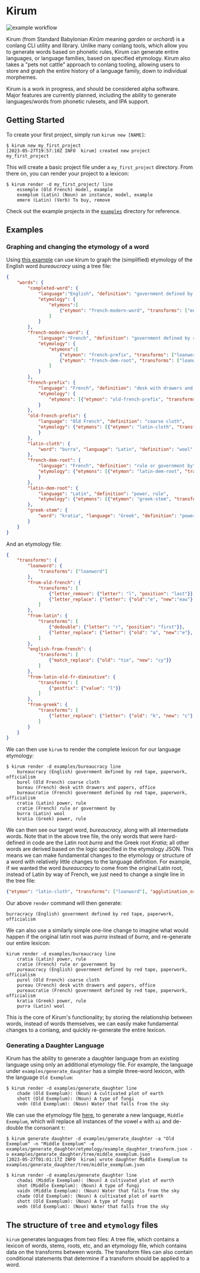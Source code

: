 # Kirum

![example workflow](https://github.com/fearful-symmetry/kirum/actions/workflows/rust.yml/badge.svg)

Kirum (from Standard Babylonian _Kirûm_ meaning _garden_ or _orchard_) is a conlang CLI utility and library.
Unlike many conlang tools, which allow you to generate words based on phonetic rules, Kirum can generate entire languages, or language families, based on specified etymology. Kirum also takes a "pets not cattle" approach to conlang tooling, allowing users to store and graph the entire history of a language family, down to individual morphemes.

Kirum is a work in progress, and should be considered alpha software. Major features are currently planned, including the ability to generate languages/words from phonetic rulesets, and IPA support.

## Getting Started

To create your first project, simply run `kirum new [NAME]`:
```
$ kirum new my_first_project
[2023-05-27T19:57:10Z INFO  kirum] created new project my_first_project
```

This will create a basic project file under a `my_first_project` directory. From there on, you can render your project to a lexicon:

```
$ kirum render -d my_first_project/ line
    essemple (Old French) model, example
    exemplum (Latin) (Noun) an instance, model, example
    emere (Latin) (Verb) To buy, remove
```

Check out the example projects in the [`examples`](examples) directory for reference.


## Examples

### Graphing and changing the etymology of a word

Using [this example](examples/bureaucracy) can use kirum to graph the (simplified) etymology of the English word _bureaucracy_ using a tree file:

```json
{
    "words": {
        "completed-word": {
            "language":"English", "definition": "government defined by red tape, paperwork, officialism",
            "etymology": {
                "etymons":[
                    {"etymon": "french-modern-word", "transforms": ["english-from-french"]}
                ]
            }
        },
        "french-modern-word": {
            "language":"French", "definition": "government defined by red tape, paperwork, officialism",
            "etymology": {
                "etymons":[
                    {"etymon": "french-prefix", "transforms": ["loanword"], "agglutination_order": 0},
                    {"etymon": "french-dem-root", "transforms": ["loanword"],"agglutination_order": 1}
                ]
            }
        },
        "french-prefix": {
            "language": "French", "definition": "desk with drawers and papers, office",
            "etymology": {
                "etymons": [{"etymon": "old-french-prefix", "transforms": ["from-old-french"]}]
            }
        },
        "old-french-prefix": {
            "language": "Old French", "definition": "coarse cloth",
            "etymology": {"etymons": [{"etymon": "latin-cloth", "transforms": ["from-latin", "from-latin-old-fr-diminutive"]}]
            }
        },
        "latin-cloth": {
            "word": "burra", "language": "Latin", "definition": "wool"
        },
        "french-dem-root": {
            "language": "French", "definition": "rule or government by",
            "etymology": {"etymons": [{"etymon": "latin-dem-root", "transforms": ["from-latin"]}]
            }
        },
        "latin-dem-root": {
            "language": "Latin", "definition": "power, rule",
            "etymology": {"etymons": [{"etymon": "greek-stem", "transforms":["from-greek"]}]}
        },
        "greek-stem": {
            "word": "kratia", "language": "Greek", "definition": "power, rule"
        }
    }
}
```
And an etymology file:
```json
{
    "transforms": {
        "loanword": {
            "transforms": ["loanword"]
        },
        "from-old-french": {
            "transforms": [
                {"letter_remove": {"letter": "l", "position": "last"}},
                {"letter_replace": {"letter": {"old":"e", "new":"eau"},"replace": "all"}}
            ]
        },
        "from-latin": {
            "transforms": [
                {"dedouble": {"letter": "r", "position": "first"}},
                {"letter_replace": {"letter": {"old": "a", "new":"e"}, "replace": "last"}}
            ]
        },
        "english-from-french": {
            "transforms": [
                {"match_replace": {"old": "tie", "new": "cy"}}
            ]
        },
        "from-latin-old-fr-diminutive": {
            "transforms": [
                {"postfix": {"value": "l"}} 
            ]
        },
        "from-greek": {
            "transforms": [
                {"letter_replace": {"letter": {"old": "k", "new": "c"}, "replace": "all"}}
            ]
        }
    }
}
```

We can then use `kirum` to render the complete lexicon for our language etymology:
```
$ kirum render -d examples/bureaucracy line
    bureaucracy (English) government defined by red tape, paperwork, officialism
    burel (Old French) coarse cloth
    bureau (French) desk with drawers and papers, office
    bureaucratie (French) government defined by red tape, paperwork, officialism
    cratia (Latin) power, rule
    cratie (French) rule or government by
    burra (Latin) wool
    kratia (Greek) power, rule
```

We can then see our target word, _bureaucracy_, along with all intermediate words. Note that in the above tree file, the only words that were hard-defined in code are the Latin root _burra_ and the Greek root _Kratia_; all other words are derived based on the logic specified in the etymology JSON. This means we can make fundamental changes to the etymology or structure of a word with relatively little changes to the language definition. For example, if we wanted the word _bureaucracy_ to come from the original Latin root, instead of Latin by way of French, we just need to change a single line in the tree file:
```json
{"etymon": "latin-cloth", "transforms": ["loanword"], "agglutination_order": 0},
```

Our above `render` command will then generate:
```
burracracy (English) government defined by red tape, paperwork, officialism
```

We can also use a similarly simple one-line change to imagine what would happen if the original latin root was _purra_ instead of _burra_, and re-generate our entire lexicon:
```
kirum render -d examples/bureaucracy line
    cratia (Latin) power, rule
    cratie (French) rule or government by
    pureaucracy (English) government defined by red tape, paperwork, officialism
    purel (Old French) coarse cloth
    pureau (French) desk with drawers and papers, office
    pureaucratie (French) government defined by red tape, paperwork, officialism
    kratia (Greek) power, rule
    purra (Latin) wool
```

This is the core of Kirum's functionality; by storing the relationship between words, instead of words themselves, we can easily make fundamental changes to a conlang, and quickly re-generate the entire lexicon.


### Generating a Daughter Language

Kirum has the ability to generate a daughter language from an existing language using only an additional etymology file.
For example, the language under `examples/generate_daughter` has a simple three-word lexicon, with the language `Old Exemplum`:
```
$ kirum render -d examples/generate_daughter line 
    chade (Old Exemplum): (Noun) A cultivated plot of earth
    shott (Old Exemplum): (Noun) A type of fungi
    vedn (Old Exemplum): (Noun) Water that falls from the sky
```

We can use the etymology file [here](examples/generate_daughter/etymology/example_daughter_transform.json), to generate a new language, `Middle Exemplum`, which will replace all instances of the vowel `e` with `ai` and de-double the consonant `t`:
```
$ kirum generate daughter -d examples/generate_daughter -a "Old Exemplum" -n "Middle Exemplum" -e examples/generate_daughter/etymology/example_daughter_transform.json -o examples/generate_daughter/tree/middle_exemplum.json
[2023-05-27T01:01:17Z INFO  kirum] wrote daughter Middle Exemplum to examples/generate_daughter/tree/middle_exemplum.json

$ kirum render -d examples/generate_daughter line
    chadai (Middle Exemplum): (Noun) A cultivated plot of earth
    shot (Middle Exemplum): (Noun) A type of fungi
    vaidn (Middle Exemplum): (Noun) Water that falls from the sky
    chade (Old Exemplum): (Noun) A cultivated plot of earth
    shott (Old Exemplum): (Noun) A type of fungi
    vedn (Old Exemplum): (Noun) Water that falls from the sky
```


## The structure of `tree` and `etymology` files

`kirum` generates languages from two files: A tree file, which contains a lexicon of words, stems, roots, etc, and an etymology file, which contains data on the transforms between words. The transform files can also contain conditional statements that determine if a transform should be applied to a word.
